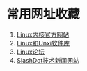 # 常用网址收藏

1. [Linux内核官方网站](https://www.kernel.org)
2. [Linux和Unxi软件库](https://www.freshmeat.net)
3. [Linux论坛](https://www.linux.com)
4. [SlashDot技术新闻网站](https://www.slashdot.org)
